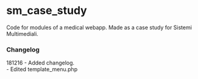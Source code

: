 # sm_case_study
Code for modules of a medical webapp. Made as a case study for Sistemi Multimediali.

### Changelog
181216	- Added changelog.<br>
	- Edited template_menu.php
